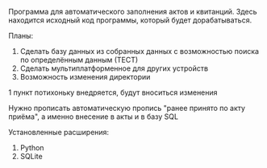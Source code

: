 Программа для автоматического заполнения актов и квитанций.
Здесь находится исходный код программы, который будет дорабатываться.

Планы:
1. Сделать базу данных из собранных данных с возможностью поиска по определённым данным (ТЕСТ)
2. Сделать мультиплатформенное для других устройств
3. Возможность изменения директории

1 пункт потихоньку внедряется, будут вноситься изменения

Нужно прописать автоматическую пропись "ранее принято по акту приёма", а именно внесение в акты и в базу SQL


Установленные расширения:
1. Python
2. SQLite